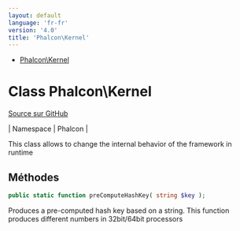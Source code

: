 ```yaml
---
layout: default
language: 'fr-fr'
version: '4.0'
title: 'Phalcon\Kernel'
---
```


* [Phalcon\Kernel](#kernel)

<h1 id="kernel">Class Phalcon\Kernel</h1>

[Source sur GitHub](https://github.com/phalcon/cphalcon/blob/4.2.x/phalcon/Kernel.zep)

| Namespace | Phalcon |

This class allows to change the internal behavior of the framework in runtime

## Méthodes

```php
public static function preComputeHashKey( string $key );
```

Produces a pre-computed hash key based on a string. This function produces different numbers in 32bit/64bit processors
